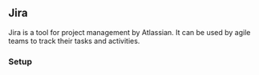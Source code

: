 ## Jira
Jira is a tool for project management by Atlassian. It can be used by agile teams to track their tasks and activities.

### Setup
